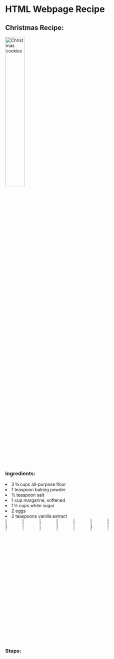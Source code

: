 <h1> HTML Webpage Recipe </h1>
<h2> Christmas Recipe: </h2>

<img  src="https://i.ytimg.com/vi/bPZrWFGamzQ/maxresdefault.jpg"
      title="Christmas cookies" 
      width="35%" 
      height="35%" />
       <h3> Ingredients: </h3>
       <li>3 ¾ cups all-purpose flour</li>
       <li>1 teaspoon baking powder</li>
       <li>½ teaspoon salt</li>
       <li>1 cup margarine, softened</li>
       <li>1 ½ cups white sugar</li>
       <li>2 eggs</li>
       <li>2 teaspoons vanilla extract</li>
       <img    src="https://www.seriouseats.com/thmb/xss9yutkh1YusmJPqVcEohLtMaA=/450x0/filters:no_upscale():max_bytes(150000):strip_icc()/__opt__aboutcom__coeus__resources__content_migration__serious_eats__seriouseats.com__images__2015__12__20151201-baking-powder-vicky-wasik-2-bc534b7950894f70844dd914295d5951.jpg" 
        title="baking powder" 
        width="10%" 
        height="10%" />
<img    src="https://www.mybakingaddiction.com/wp-content/uploads/2015/05/How-to-Measure-Flour-10-of-10.jpg" 
        title="flour" 
        width="10%" 
        height="10%" />
        <img    src="https://media.istockphoto.com/photos/teaspoon-of-salt-the-maximum-recommended-daily-intake-for-adults-picture-id168764581?k=20&m=168764581&s=612x612&w=0&h=YtXOPhxmjvNjb623WY_MNqkszoSBtS9fPGrTayngcwA=" 
        title="salt" 
        width="10%" 
        height="10%" />
        <img    src="https://www.newidea.com.au/media/104871/1.jpg?width=720&center=0.0,0.0" 
        title="Margarine" 
        width="10%" 
        height="10%" />
        <img    src="https://cdn.cdkitchen.com/tips/2327/granulated-sugar-720.jpg" 
        title="sugar" 
        width="10%" 
        height="10%" />
        <img    src="https://dedoronosltd.com/wp-content/uploads/2017/12/Brown-eggs.jpg" 
        title="Huevos" 
        width="10%" 
        height="10%" />
        <img    src="https://thecleancooks.com/wp-content/uploads/2014/09/IMG_1618.jpg" 
        title="vanilla" 
        width="10%" 
        height="10%" />
        <h3> Steps: </h3>
